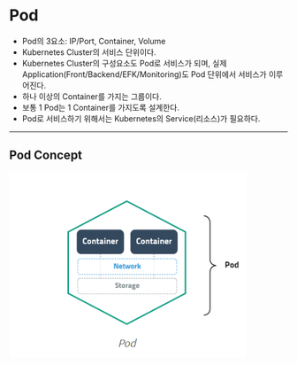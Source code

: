 # Pod
- Pod의 3요소: IP/Port, Container, Volume
- Kubernetes Cluster의 서비스 단위이다.
- Kubernetes Cluster의 구성요소도 Pod로 서비스가 되며, 실제 Application(Front/Backend/EFK/Monitoring)도 Pod 단위에서 서비스가 이루어진다.
- 하나 이상의 Container를 가지는 그룹이다.
- 보통 1 Pod는 1 Container를 가지도록 설계한다.
- Pod로 서비스하기 위해서는 Kubernetes의 Service(리소스)가 필요하다.
<hr>

## Pod Concept
![캡처](/images/pod.png)